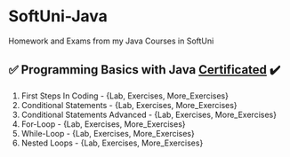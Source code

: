 # SoftUni-Java
Homework and Exams from my Java Courses in SoftUni

<h2 dir="auto">
<g-emoji class="g-emoji" alias="white_check_mark" fallback-src="https://github.githubassets.com/images/icons/emoji/unicode/2705.png">✅</g-emoji>
Programming Basics with Java
<a href="https://softuni.bg/certificates/details/116262/73050821" rel="nofollow">Certificated</a>
<g-emoji class="g-emoji" alias="heavy_check_mark" fallback-src="https://github.githubassets.com/images/icons/emoji/unicode/2714.png">✔️</g-emoji>
</h2>

1. First Steps In Coding - {Lab, Exercises, More_Exercises}
2. Conditional Statements - {Lab, Exercises, More_Exercises}
3. Conditional Statements Advanced - {Lab, Exercises, More_Exercises}
4. For-Loop - {Lab, Exercises, More_Exercises}
5. While-Loop - {Lab, Exercises, More_Exercises}
6. Nested Loops - {Lab, Exercises, More_Exercises}

